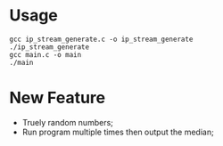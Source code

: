 # Usage
```
gcc ip_stream_generate.c -o ip_stream_generate
./ip_stream_generate
gcc main.c -o main
./main
```

# New Feature
- Truely random numbers;
- Run program multiple times then output the median;